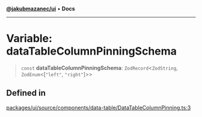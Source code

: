 [**@jakubmazanec/ui**](../README.md) • **Docs**

---

# Variable: dataTableColumnPinningSchema

> `const` **dataTableColumnPinningSchema**: `ZodRecord`\<`ZodString`, `ZodEnum`\<[`"left"`, `"right"`]\>\>

## Defined in

[packages/ui/source/components/data-table/DataTableColumnPinning.ts:3](https://github.com/jakubmazanec/tools/blob/29163046acd1da0224b08fd05ca40f385e9ab4e5/packages/ui/source/components/data-table/DataTableColumnPinning.ts#L3)
